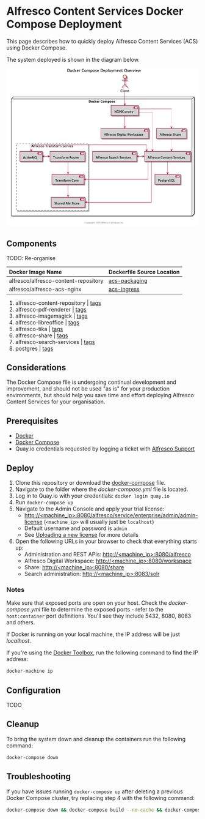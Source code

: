 # Alfresco Content Services Docker Compose Deployment

This page describes how to quickly deploy Alfresco Content Services (ACS) using Docker Compose.

The system deployed is shown in the diagram below.

![Docker Compose Deployment Components](/docs/diagrams/docker-compose/docker-compose-components.png)

## Components

TODO: Re-organise

|Docker Image Name|Dockerfile Source Location|
|:---|:---|
|alfresco/alfresco-content-repository|[acs-packaging](https://github.com/Alfresco/acs-packaging/blob/master/docker-alfresco/Dockerfile)|
|alfresco/alfresco-acs-nginx|[acs-ingress](https://github.com/Alfresco/acs-ingress/blob/master/Dockerfile)|


1. alfresco-content-repository |  [tags](https://hub.docker.com/r/alfresco/alfresco-content-repository/tags/)
2. alfresco-pdf-renderer | [tags](https://hub.docker.com/r/alfresco/alfresco-pdf-renderer/tags/)
3. alfresco-imagemagick | [tags](https://hub.docker.com/r/alfresco/alfresco-imagemagick/tags/)
4. alfresco-libreoffice | [tags](https://hub.docker.com/r/alfresco/alfresco-libreoffice/tags/)
5. alfresco-tika | [tags](https://hub.docker.com/r/alfresco/alfresco-tika/tags/)
6. alfresco-share | [tags](https://hub.docker.com/r/alfresco/alfresco-share/tags/)
7. alfresco-search-services | [tags](https://hub.docker.com/r/alfresco/alfresco-search-services/tags/)
8. postgres | [tags](https://hub.docker.com/r/library/postgres/tags/)

## Considerations

The Docker Compose file is undergoing continual development and improvement, and should not be used "as is" for your production environments, but should help you save time and effort deploying Alfresco Content Services for your organisation.

## Prerequisites

* [Docker](https://www.docker.com/products/docker-desktop)
* [Docker Compose](https://docs.docker.com/compose/install)
* Quay.io credentials requested by logging a ticket with [Alfresco Support](https://support.alfresco.com/)

## Deploy

1. Clone this repository or download the [docker-compose](../../docker-compose/docker-compose.yml) file.
2. Navigate to the folder where the _docker-compose.yml_ file is located.
3. Log in to Quay.io with your credentials: ```docker login quay.io```
4. Run ```docker-compose up```
5. Navigate to the Admin Console and apply your trial license:
   * [http://<machine_ip>:8080/alfresco/service/enterprise/admin/admin-license](http://localhost:8080/alfresco/service/enterprise/admin/admin-license) (```<machine_ip>``` will usually just be ```localhost```)
   * Default username and password is ```admin```
   * See [Uploading a new license](https://docs.alfresco.com/6.1/tasks/at-adminconsole-license.html) for more details
6. Open the following URLs in your browser to check that everything starts up:
   * Administration and REST APIs: [http://<machine_ip>:8080/alfresco](http://localhost:8080/alfresco)
   * Alfresco Digital Workspace: [http://<machine_ip>:8080/workspace](http://localhost:8080/workspace)
   * Share: [http://<machine_ip>:8080/share](http://localhost:8080/share)
   * Search administration: [http://<machine_ip>:8083/solr](http://localhost:8083/solr)

### Notes

Make sure that exposed ports are open on your host. Check the _docker-compose.yml_ file to determine the exposed ports - refer to the ```host:container``` port definitions. You'll see they include 5432, 8080, 8083 and others.

If Docker is running on your local machine, the IP address will be just _localhost_.

If you're using the [Docker Toolbox](https://docs.docker.com/toolbox/toolbox_install_windows), run the following command to find the IP address:
```bash
docker-machine ip
```

## Configuration

TODO

## Cleanup

To bring the system down and cleanup the containers run the following command:

```bash
docker-compose down
```

## Troubleshooting

If you have issues running ```docker-compose up``` after deleting a previous Docker Compose cluster, try replacing step 4 with the following command:

```bash
docker-compose down && docker-compose build --no-cache && docker-compose up
```
